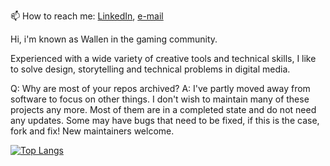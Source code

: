 📫 How to reach me: [LinkedIn](https://www.linkedin.com/in/fedir-fomin), [e-mail](mailto:fedfomin99@gmail.com)

Hi, i'm known as Wallen in the gaming community.

Experienced with a wide variety of creative tools and technical skills, I like to solve design, storytelling and technical problems in digital media.

Q: Why are most of your repos archived?
A: I've partly moved away from software to focus on other things. I don't wish to maintain many of these projects any more. Most of them are in a completed state and do not need any updates. Some may have bugs that need to be fixed, if this is the case, fork and fix! New maintainers welcome.

[![Top Langs](https://github-readme-stats.vercel.app/api/top-langs/?username=fedfomin&layout=compact&langs_count=8&theme=calm&hide=HTML,Gnuplot)](https://github.com/anuraghazra/github-readme-stats)
